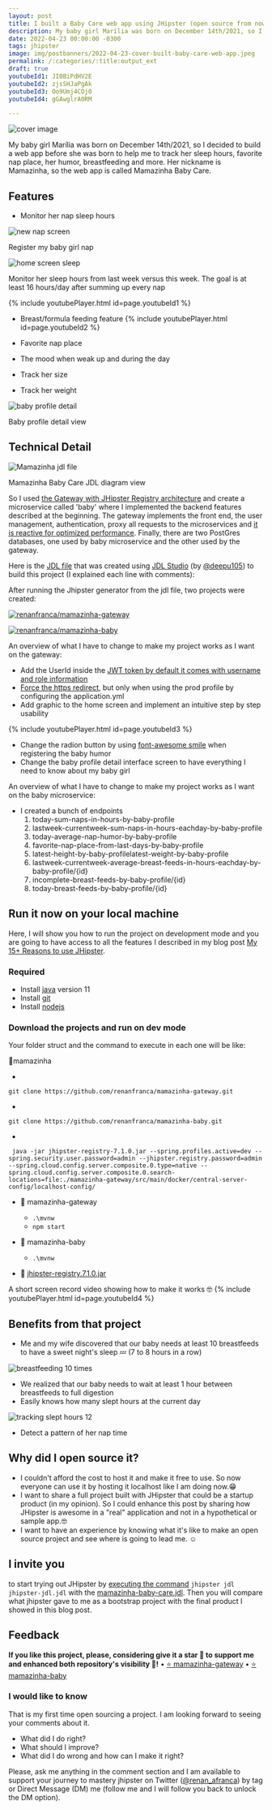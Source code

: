 ```yaml
---
layout: post
title: I built a Baby Care web app using JHipster (open source from now on 🥰)
description: My baby girl Marília was born on December 14th/2021, so I decided to build a web app before she was born to help me to track her sleep hours, favorite nap place, her humor, breastfeeding and more. Her nickname is Mamazinha, so the web app is called Mamazinha Baby Care.
date: 2022-04-23 00:00:00 -0300
tags: jhipster
image: img/postbanners/2022-04-23-cover-built-baby-care-web-app.jpeg
permalink: /:categories/:title:output_ext
draft: true
youtubeId1: JI0BiPdHV2E
youtubeId2: zjsSHJaPgAk
youtubeId3: Oo9Umj4COj0
youtubeId4: gGAwglrA0RM

---
```


![cover image](https://renanfranca.github.io/img/postbanners/2022-04-23-cover-built-baby-care-web-app.jpeg)

My baby girl Marília was born on December 14th/2021, so I decided to build a web app before she was born to help me to track her sleep hours, favorite nap place, her humor, breastfeeding and more. Her nickname is Mamazinha, so the web app is called Mamazinha Baby Care.

## Features

- Monitor her nap sleep hours

 ![new nap screen](https://renanfranca.github.io/img/built-baby-care-web-app/new_nap_screen.png)
  <figcaption>Register my baby girl nap</figcaption>

 ![home screen sleep](https://renanfranca.github.io/img/built-baby-care-web-app/home_screen_sleep_progress.png) 
  <figcaption>Monitor her sleep hours from last week versus this week. The goal is at least 16 hours/day after summing up every nap</figcaption>

{% include youtubePlayer.html id=page.youtubeId1 %}

- Breast/formula feeding feature
{% include youtubePlayer.html id=page.youtubeId2 %}

- Favorite nap place
- The mood when weak up and during the day
- Track her size
- Track her weight

![baby profile detail](https://renanfranca.github.io/img/built-baby-care-web-app/baby_profile_detail.png?cache=2313)
<figcaption>Baby profile detail view</figcaption>

## Technical Detail

![Mamazinha jdl file](https://renanfranca.github.io/img/built-baby-care-web-app/mamazinha_jdl_graphic.png)
<figcaption>Mamazinha Baby Care JDL diagram view</figcaption>

So I used [the Gateway with JHipster Registry architecture](https://www.jhipster.tech/api-gateway/) and create a microservice called 'baby' where I implemented the backend features described at the beginning. The gateway implements the front end, the user management, authentication, proxy all requests to the microservices and [it is reactive for optimized performance](https://developer.okta.com/blog/2021/01/20/reactive-java-microservices). Finally, there are two PostGres databases, one used by baby microservice and the other used by the gateway.

Here is the [JDL file](https://www.jhipster.tech/jdl/intro) that was created using [JDL Studio](https://www.jhipster.tech/jdl-studio/) (by [@deepu105](https://twitter.com/deepu105)) to build this project (I explained each line with comments):

<script src="https://gist.github.com/renanfranca/e473ac73e6493357d1ee60699b63101f.js"></script>

After running the Jhipster generator from the jdl file, two projects were created:

 [![renanfranca/mamazinha-gateway](https://renanfranca.github.io/img/mamazinha-baby-care/github-mamazinha-gateway-image_readme.png)](https://github.com/renanfranca/mamazinha-gateway)
 
 [![renanfranca/mamazinha-baby](https://renanfranca.github.io/img/mamazinha-baby-care/github-mamazinha-baby-image_readme.png)](https://github.com/renanfranca/mamazinha-baby)

An overview of what I have to change to make my project works as I want on the gateway:

- Add the UserId inside the [JWT token by default it comes with username and role information](https://www.jhipster.tech/security/)
- [Force the https redirect](https://www.jhipster.tech/security/#https), but only when using the prod profile by configuring the application.yml
- Add graphic to the home screen and implement an intuitive step by step usability

{% include youtubePlayer.html id=page.youtubeId3 %}

- Change the radion button by using [font-awesome smile](https://fontawesome.com/v5.15/icons?d=gallery&p=2&q=smile) when registering the baby humor
- Change the baby profile detail interface screen to have everything I need to know about my baby girl

An overview of what I have to change to make my project works as I want on the baby microservice:

- I created a bunch of endpoints
    1. today-sum-naps-in-hours-by-baby-profile
    2. lastweek-currentweek-sum-naps-in-hours-eachday-by-baby-profile
    3. today-average-nap-humor-by-baby-profile
    4. favorite-nap-place-from-last-days-by-baby-profile
    5. latest-height-by-baby-profilelatest-weight-by-baby-profile
    6. lastweek-currentweek-average-breast-feeds-in-hours-eachday-by-baby-profile/{id}
    7. incomplete-breast-feeds-by-baby-profile/{id}
    8. today-breast-feeds-by-baby-profile/{id}
    
## Run it now on your local machine

Here, I will show you how to run the project on development mode and you are going to have access to all the features I described in my blog post [My 15+ Reasons to use JHipster](https://renanfranca.github.io/2022/03/08/my-reasons-to-use-jhipster.html#my-15-reasons-to-use-jhipster).

### Required

- Install [java](https://adoptopenjdk.net/) version 11
- Install [git](https://git-scm.com/)
- Install [nodejs](https://nodejs.org/en/download/)

### Download the projects and run on dev mode

Your folder struct and the command to execute in each one will be like:

📂mamazinha

- 
```
git clone https://github.com/renanfranca/mamazinha-gateway.git
```
- 
```
git clone https://github.com/renanfranca/mamazinha-baby.git
```
- 
```
 java -jar jhipster-registry-7.1.0.jar --spring.profiles.active=dev --spring.security.user.password=admin --jhipster.registry.password=admin --spring.cloud.config.server.composite.0.type=native --spring.cloud.config.server.composite.0.search-locations=file:./mamazinha-gateway/src/main/docker/central-server-config/localhost-config/
 ```
- 📂 mamazinha-gateway

  - `.\mvnw`
  - `npm start`

- 📂 mamazinha-baby

  - `.\mvnw`

- 📄 [jhipster-registry.7.1.0.jar](https://github.com/jhipster/jhipster-registry/releases/download/v7.1.0/jhipster-registry-7.1.0.jar)

A short screen record video showing how to make it works 🤓
{% include youtubePlayer.html id=page.youtubeId4 %}

## Benefits from that project

- Me and my wife discovered that our baby needs at least 10 breastfeeds to have a sweet night's sleep 💤 (7 to 8 hours in a row)

![breastfeeding 10 times](https://renanfranca.github.io/img/built-baby-care-web-app/breastfeeding_10_times.jpg)

- We realized that our baby needs to wait at least 1 hour between breastfeeds to full digestion
- Easily knows how many slept hours at the current day

![tracking slept hours 12](https://renanfranca.github.io/img/built-baby-care-web-app/tracking_slept_hours_12.jpg)

- Detect a pattern of her nap time

## Why did I open source it?

- I couldn't afford the cost to host it and make it free to use. So now everyone can use it by hosting it localhost like I am doing now.😁
- I want to share a full project built with JHipster that could be a startup product (in my opinion). So I could enhance this post by sharing how JHipster is awesome in a "real" application and not in a hypothetical or sample app.🤓
- I want to have an experience by knowing what it's like to make an open source project and see where is going to lead me. ☺️

## I invite you

to start trying out JHipster by [executing the command](https://renanfranca.github.io/2022/03/08/my-reasons-to-use-jhipster.html#generating-your-project-using-jhipster-quick-start-steps) `jhipster jdl jhipster-jdl.jdl` with the [mamazinha-baby-care.jdl](https://gist.github.com/renanfranca/e473ac73e6493357d1ee60699b63101f). Then you will compare what jhipster gave to me as a bootstrap project with the final product I showed in this blog post.

## Feedback

**If you like this project, please, considering give it a star 🌟 to support me and enhanced both repository's visibility 🤩!**
• <!-- Place this tag where you want the button to render. --> <a class="github-button" href="https://github.com/renanfranca/mamazinha-gateway" data-color-scheme="no-preference: dark; light: light; dark: dark;" data-show-count="true" data-size="large" aria-label="Star renanfranca/mamazinha-gateway on GitHub">⭐ mamazinha-gateway</a>
• <!-- Place this tag where you want the button to render. --><a class="github-button" href="https://github.com/renanfranca/mamazinha-baby" data-color-scheme="no-preference: dark; light: light; dark: dark;"  data-show-count="true" data-size="large" aria-label="Star renanfranca/mamazinha-baby on GitHub">⭐ mamazinha-baby</a>
<!-- Place this tag in your head or just before your close body tag. -->
<script async defer src="https://buttons.github.io/buttons.js"></script>

### I would like to know
That is my first time open sourcing a project. I am looking forward to seeing your comments about it.
- What did I do right? 
- What should I improve? 
- What did I do wrong and how can I make it right?

Please, ask me anything in the comment section and I am available to support your journey to mastery jhipster on Twitter ([@renan_afranca](https://twitter.com/renan_afranca)) by tag or Direct Message (DM) me (follow me and I will follow you back to unlock the DM option).